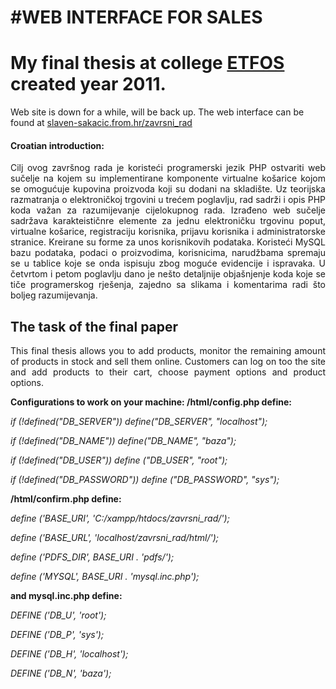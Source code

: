 #WEB INTERFACE FOR SALES
===========

<h1>My final thesis at college <a href="http://www.etfos.unios.hr/?pocetna"> <b>ETFOS</b></a> created year 2011.</h1>
Web site is down for a while, will be back up.
The web interface can be found at <a href="http://slaven-sakacic.from.hr/zavrsni_rad/html/index.php">slaven-sakacic.from.hr/zavrsni_rad</a>

<h4>Croatian introduction:</h4>
<p align="justify">Cilj ovog završnog rada je koristeći programerski jezik PHP ostvariti web sučelje na kojem su implementirane komponente virtualne košarice kojom se omogućuje kupovina proizvoda koji su dodani na skladište. Uz teorijska razmatranja o elektroničkoj trgovini u trećem poglavlju, rad sadrži i opis PHP koda važan za razumijevanje cijelokupnog rada. Izrađeno web sučelje sadržava karakteističnre elemente za jednu elektroničku trgovinu poput, virtualne košarice, registraciju korisnika, prijavu korisnika i administratorske stranice. Kreirane su forme za unos korisnikovih podataka. Koristeći MySQL bazu podataka, podaci o proizvodima,  korisnicima, narudžbama spremaju se u tablice koje se onda ispisuju zbog moguće evidencije i ispravaka. U četvrtom i petom poglavlju dano je nešto detaljnije objašnjenje koda koje se tiče programerskog rješenja, zajedno sa slikama i komentarima radi što boljeg razumijevanja.</p>

<h2>The task of the final paper</h2>
<p align="justify">
This final thesis allows you to add products, monitor the remaining amount of products in stock and sell them online. Customers can log on too the site and add products to their cart, choose payment options and product options. </p>

<b>Configurations to work on your machine: </b>
<b>
/html/config.php define:</b>

<i>if (!defined("DB_SERVER")) define("DB_SERVER", "localhost");</i>

<i>if (!defined("DB_NAME")) define("DB_NAME", "baza");</i>

<i>if (!defined("DB_USER")) define ("DB_USER", "root");</i>

<i>if (!defined("DB_PASSWORD")) define ("DB_PASSWORD", "sys");</i>


<b>/html/confirm.php define:</b>

<i>define ('BASE_URI', 'C:/xampp/htdocs/zavrsni_rad/');</i>

<i>define ('BASE_URL', 'localhost/zavrsni_rad/html/');</i>

<i>define ('PDFS_DIR', BASE_URI . 'pdfs/'); </i>

<i>define ('MYSQL', BASE_URI . 'mysql.inc.php');</i>

<b>and mysql.inc.php define: </b>

<i>DEFINE ('DB_U', 'root');</i>

<i>DEFINE ('DB_P', 'sys');</i>

<i>DEFINE ('DB_H', 'localhost');</i>

<i>DEFINE ('DB_N', 'baza');</i>


